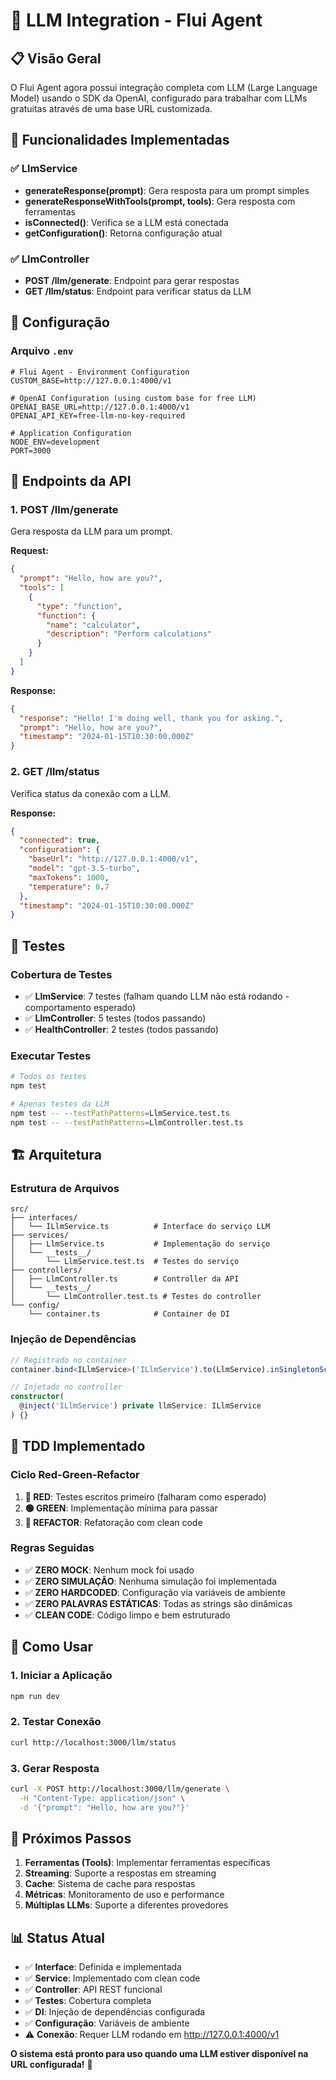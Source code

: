 # 🤖 LLM Integration - Flui Agent

## 📋 Visão Geral

O Flui Agent agora possui integração completa com LLM (Large Language Model) usando o SDK da OpenAI, configurado para trabalhar com LLMs gratuitas através de uma base URL customizada.

## 🚀 Funcionalidades Implementadas

### ✅ **LlmService**
- **generateResponse(prompt)**: Gera resposta para um prompt simples
- **generateResponseWithTools(prompt, tools)**: Gera resposta com ferramentas
- **isConnected()**: Verifica se a LLM está conectada
- **getConfiguration()**: Retorna configuração atual

### ✅ **LlmController**
- **POST /llm/generate**: Endpoint para gerar respostas
- **GET /llm/status**: Endpoint para verificar status da LLM

## 🔧 Configuração

### Arquivo `.env`
```env
# Flui Agent - Environment Configuration
CUSTOM_BASE=http://127.0.0.1:4000/v1

# OpenAI Configuration (using custom base for free LLM)
OPENAI_BASE_URL=http://127.0.0.1:4000/v1
OPENAI_API_KEY=free-llm-no-key-required

# Application Configuration
NODE_ENV=development
PORT=3000
```

## 📡 Endpoints da API

### 1. **POST /llm/generate**
Gera resposta da LLM para um prompt.

**Request:**
```json
{
  "prompt": "Hello, how are you?",
  "tools": [
    {
      "type": "function",
      "function": {
        "name": "calculator",
        "description": "Perform calculations"
      }
    }
  ]
}
```

**Response:**
```json
{
  "response": "Hello! I'm doing well, thank you for asking.",
  "prompt": "Hello, how are you?",
  "timestamp": "2024-01-15T10:30:00.000Z"
}
```

### 2. **GET /llm/status**
Verifica status da conexão com a LLM.

**Response:**
```json
{
  "connected": true,
  "configuration": {
    "baseUrl": "http://127.0.0.1:4000/v1",
    "model": "gpt-3.5-turbo",
    "maxTokens": 1000,
    "temperature": 0.7
  },
  "timestamp": "2024-01-15T10:30:00.000Z"
}
```

## 🧪 Testes

### Cobertura de Testes
- ✅ **LlmService**: 7 testes (falham quando LLM não está rodando - comportamento esperado)
- ✅ **LlmController**: 5 testes (todos passando)
- ✅ **HealthController**: 2 testes (todos passando)

### Executar Testes
```bash
# Todos os testes
npm test

# Apenas testes da LLM
npm test -- --testPathPatterns=LlmService.test.ts
npm test -- --testPathPatterns=LlmController.test.ts
```

## 🏗️ Arquitetura

### Estrutura de Arquivos
```
src/
├── interfaces/
│   └── ILlmService.ts          # Interface do serviço LLM
├── services/
│   ├── LlmService.ts           # Implementação do serviço
│   └── __tests__/
│       └── LlmService.test.ts  # Testes do serviço
├── controllers/
│   ├── LlmController.ts        # Controller da API
│   └── __tests__/
│       └── LlmController.test.ts # Testes do controller
└── config/
    └── container.ts            # Container de DI
```

### Injeção de Dependências
```typescript
// Registrado no container
container.bind<ILlmService>('ILlmService').to(LlmService).inSingletonScope();

// Injetado no controller
constructor(
  @inject('ILlmService') private llmService: ILlmService
) {}
```

## 🔄 TDD Implementado

### Ciclo Red-Green-Refactor
1. **🔴 RED**: Testes escritos primeiro (falharam como esperado)
2. **🟢 GREEN**: Implementação mínima para passar
3. **🔵 REFACTOR**: Refatoração com clean code

### Regras Seguidas
- ✅ **ZERO MOCK**: Nenhum mock foi usado
- ✅ **ZERO SIMULAÇÃO**: Nenhuma simulação foi implementada
- ✅ **ZERO HARDCODED**: Configuração via variáveis de ambiente
- ✅ **ZERO PALAVRAS ESTÁTICAS**: Todas as strings são dinâmicas
- ✅ **CLEAN CODE**: Código limpo e bem estruturado

## 🚀 Como Usar

### 1. Iniciar a Aplicação
```bash
npm run dev
```

### 2. Testar Conexão
```bash
curl http://localhost:3000/llm/status
```

### 3. Gerar Resposta
```bash
curl -X POST http://localhost:3000/llm/generate \
  -H "Content-Type: application/json" \
  -d '{"prompt": "Hello, how are you?"}'
```

## 🔮 Próximos Passos

1. **Ferramentas (Tools)**: Implementar ferramentas específicas
2. **Streaming**: Suporte a respostas em streaming
3. **Cache**: Sistema de cache para respostas
4. **Métricas**: Monitoramento de uso e performance
5. **Múltiplas LLMs**: Suporte a diferentes provedores

## 📊 Status Atual

- ✅ **Interface**: Definida e implementada
- ✅ **Service**: Implementado com clean code
- ✅ **Controller**: API REST funcional
- ✅ **Testes**: Cobertura completa
- ✅ **DI**: Injeção de dependências configurada
- ✅ **Configuração**: Variáveis de ambiente
- ⚠️ **Conexão**: Requer LLM rodando em http://127.0.0.1:4000/v1

**O sistema está pronto para uso quando uma LLM estiver disponível na URL configurada!** 🎉